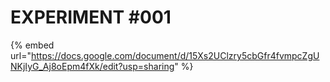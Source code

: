 # EXPERIMENT #001

{% embed url="https://docs.google.com/document/d/15Xs2UClzry5cbGfr4fvmpcZgUNKjIyG_Aj8oEpm4fXk/edit?usp=sharing" %}
